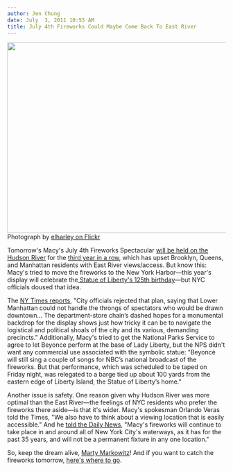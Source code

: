 ```yaml
---
author: Jen Chung
date: July  3, 2011 10:53 AM
title: July 4th Fireworks Could Maybe Come Back To East River
---
```


<p><span class="mt-enclosure mt-enclosure-image" style="display: inline;"> <img alt="" src="https://web.archive.org/web/20110704124204im_/http://gothamist.com/upload/2010/07/07fw19.jpg" width="638" height="440" class="image-none"> </span><br>
<span class="photo_caption">Photograph by <a href="https://web.archive.org/web/20110704124204/http://www.flickr.com/photos/elharley/4762048591/in/pool-97886303@N00/">elharley on Flickr</a></span></p>

<p>Tomorrow&apos;s Macy&apos;s July 4th Fireworks Spectacular <a href="https://web.archive.org/web/20110704124204/http://gothamist.com/2011/07/01/where_to_see_the_2011_macys_july_4t.php">will be held on the Hudson River</a> for the <a href="https://web.archive.org/web/20110704124204/http://gothamist.com/2011/05/13/suck_it_brooklyn_4th_of_july_firewo.php">third year in a row</a>, which has upset Brooklyn, Queens, and Manhattan residents with East River views/access.  But know this: Macy&apos;s tried to move the fireworks to the New York Harbor&#x2014;this year&apos;s display will celebrate the<a href="https://web.archive.org/web/20110704124204/http://gothamist.com/2011/07/01/where_to_see_the_2011_macys_july_4t.php#photo-3"> Statue of Liberty&apos;s 125th birthday</a>&#x2014;but NYC officials doused that idea.</p>

<p>The <a href="https://web.archive.org/web/20110704124204/http://www.nytimes.com/2011/07/02/nyregion/spurned-by-lady-liberty-macys-fireworks-show-stays-put.html?ref=nyregion">NY Times reports</a>, &quot;City officials rejected that plan, saying that Lower Manhattan could not handle the throngs of spectators who would be drawn downtown... The department-store chain&#x2019;s dashed hopes for a monumental backdrop for the display shows just how tricky it can be to navigate the logistical and political shoals of the city and its various, demanding precincts.&quot;  Additionally, Macy&apos;s tried to get the National Parks Service to agree to let Beyonce perform at the base of Lady Liberty, but the NPS didn&apos;t want any commercial use associated with the symbolic statue: &quot;Beyonc&#xE9; will still sing a couple of songs for NBC&#x2019;s national broadcast of the fireworks. But that performance, which was scheduled to be taped on Friday night, was relegated to a barge tied up about 100 yards from the eastern edge of Liberty Island, the Statue of Liberty&#x2019;s home.&quot;</p>

<p>Another issue is safety.  One reason given why Hudson River was more optimal than the East River&#x2014;the feelings of NYC residents who prefer the fireworks there aside&#x2014;is that it&apos;s wider.  Macy&apos;s spokesman Orlando Veras told the Times, &quot;We also have to think about a viewing location that is easily accessible.&quot; And he <a href="https://web.archive.org/web/20110704124204/http://www.nydailynews.com/ny_local/queens/2011/07/02/2011-07-02_firesworks02m.html">told the Daily News</a>, &quot;Macy&apos;s fireworks will continue to take place in and around all of New York City&apos;s waterways, as it has for the past 35 years, and will not be a permanent fixture in any one location.&quot;</p>

<p>So, keep the dream alive, <a href="https://web.archive.org/web/20110704124204/http://www.nypost.com/p/blogs/brooklyn/markowitz_fuse_lit_over_brooklyn_PlTbdWeM1jLRd3nbpd59aP">Marty Markowitz</a>!   And if you want to catch the fireworks tomorrow, <a href="https://web.archive.org/web/20110704124204/http://gothamist.com/2011/07/01/where_to_see_the_2011_macys_july_4t.php">here&apos;s where to go</a>.</p>
